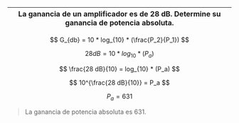 | La ganancia de un amplificador es de 28 dB. Determine su ganancia de potencia absoluta. |
| --------------------------------------------------------------------------------------- |

$$
G_{db} = 10 * log_{10} * (\frac{P_2}{P_1})
$$

$$
28 dB = 10 * log_{10} * (P_a)
$$

$$
\frac{28 dB}{10} = log_{10} * (P_a)
$$

$$
10^{\frac{28 dB}{10}} = P_a
$$

$$
P_a = 631
$$

> La ganancia de potencia absoluta es 631.
